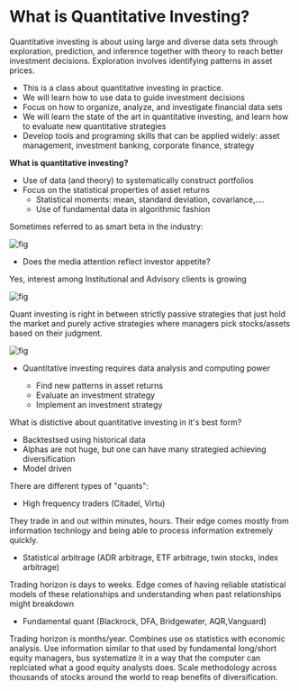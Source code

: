 What is Quantitative Investing?
====================

Quantitative investing is about using
large and diverse data
sets through exploration, prediction, and inference together with theory to reach better investment decisions.  Exploration involves
identifying patterns in asset prices.  

* This is a class about quantitative investing in practice.
* We will learn how to use data to guide investment decisions
* Focus on how to organize, analyze, and investigate financial data sets
* We will learn the state of the art in quantitative investing, and learn how to evaluate new quantitative strategies
* Develop tools and programing skills that can be applied widely: asset management, investment banking, corporate finance, strategy

**What is quantitative investing?**

* Use of data (and theory) to systematically construct portfolios
* Focus on the statistical properties of asset returns
  - Statistical moments: mean, standard deviation, covariance,….
  - Use of fundamental data in algorithmic fashion

Sometimes referred to as smart beta in the industry:


![fig](../assets/plots/intro1.jpg)

* Does the media attention reflect investor appetite?

Yes, interest among Institutional and Advisory clients is growing

![fig](../assets/plots/intro2.jpg)

Quant investing is right in between strictly passive strategies that just hold the market and purely active strategies where managers pick stocks/assets based on their judgment.

![fig](../assets/plots/intro3.jpg)

* Quantitative investing requires data analysis and computing power

  - Find new patterns in asset returns
  - Evaluate an investment strategy
  - Implement an investment strategy

What is distictive about quantitative investing in it's best form?

* Backtestsed using historical data
* Alphas are not huge, but one can have many strategied achieving diversification
* Model driven

There are different types of "quants":

- High frequency traders (Citadel, Virtu)
 
 They trade in and out within minutes, hours. Their edge comes mostly from information technlogy and being able to process information extremely quickly.
 
 - Statistical arbitrage (ADR arbitrage, ETF arbitrage, twin stocks, index arbitrage)
 
 Trading horizon is days to weeks. Edge comes of having reliable statistical models of these relationships and understanding when past relationships might breakdown
 
 - Fundamental quant (Blackrock, DFA, Bridgewater, AQR,Vanguard)
 
 Trading horizon is months/year. Combines use os statistics with economic analysis. Use information similar to that used by fundamental long/short equity managers, bus systematize it in a way that the  computer can replciated what a good equity analysts does. Scale methodology  across thousands of stocks around the world to reap benefits of diversification. 

 
 
 